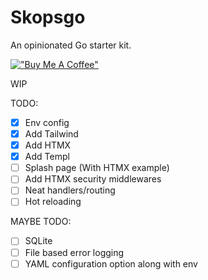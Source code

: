 # Skopsgo
An opinionated Go starter kit.

[!["Buy Me A Coffee"](https://www.buymeacoffee.com/assets/img/custom_images/orange_img.png)](https://www.buymeacoffee.com/nikolastojkov)

WIP

TODO:
- [x] Env config
- [x] Add Tailwind
- [x] Add HTMX
- [x] Add Templ
- [ ] Splash page (With HTMX example)
- [ ] Add HTMX security middlewares
- [ ] Neat handlers/routing
- [ ] Hot reloading

MAYBE TODO:
- [ ] SQLite
- [ ] File based error logging
- [ ] YAML configuration option along with env
